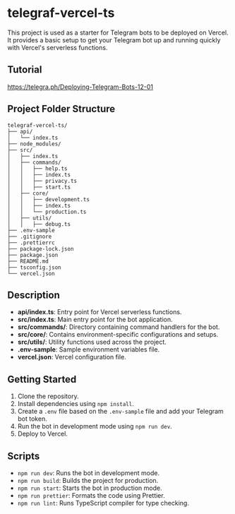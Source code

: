 # telegraf-vercel-ts

This project is used as a starter for Telegram bots to be deployed on Vercel. It provides a basic setup to get your Telegram bot up and running quickly with Vercel's serverless functions.

## Tutorial
https://telegra.ph/Deploying-Telegram-Bots-12-01

## Project Folder Structure

```
telegraf-vercel-ts/
├── api/
│   └── index.ts
├── node_modules/
├── src/
│   ├── index.ts
│   ├── commands/
│   │   ├── help.ts
│   │   ├── index.ts
│   │   ├── privacy.ts
│   │   ├── start.ts
│   ├── core/
│   │   ├── development.ts
│   │   ├── index.ts
│   │   └── production.ts
│   ├── utils/
│   │   ├── debug.ts
├── .env-sample
├── .gitignore
├── .prettierrc
├── package-lock.json
├── package.json
├── README.md
├── tsconfig.json
└── vercel.json
```

## Description

- **api/index.ts**: Entry point for Vercel serverless functions.
- **src/index.ts**: Main entry point for the bot application.
- **src/commands/**: Directory containing command handlers for the bot.
- **src/core/**: Contains environment-specific configurations and setups.
- **src/utils/**: Utility functions used across the project.
- **.env-sample**: Sample environment variables file.
- **vercel.json**: Vercel configuration file.

## Getting Started

1. Clone the repository.
2. Install dependencies using `npm install`.
3. Create a `.env` file based on the `.env-sample` file and add your Telegram bot token.
4. Run the bot in development mode using `npm run dev`.
5. Deploy to Vercel.

## Scripts

- `npm run dev`: Runs the bot in development mode.
- `npm run build`: Builds the project for production.
- `npm run start`: Starts the bot in production mode.
- `npm run prettier`: Formats the code using Prettier.
- `npm run lint`: Runs TypeScript compiler for type checking.
